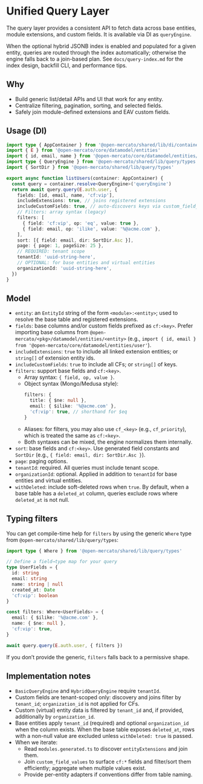 # Unified Query Layer

The query layer provides a consistent API to fetch data across base entities, module extensions, and custom fields. It is available via DI as `queryEngine`.

When the optional hybrid JSONB index is enabled and populated for a given entity, queries are routed through the index automatically; otherwise the engine falls back to a join-based plan. See `docs/query-index.md` for the index design, backfill CLI, and performance tips.

## Why
- Build generic list/detail APIs and UI that work for any entity.
- Centralize filtering, pagination, sorting, and selected fields.
- Safely join module-defined extensions and EAV custom fields.

## Usage (DI)

```ts
import type { AppContainer } from '@open-mercato/shared/lib/di/container'
import { E } from '@open-mercato/core/datamodel/entities'
import { id, email, name } from '@open-mercato/core/datamodel/entities/user'
import type { QueryEngine } from '@open-mercato/shared/lib/query/types'
import { SortDir } from '@open-mercato/shared/lib/query/types'

export async function listUsers(container: AppContainer) {
  const query = container.resolve<QueryEngine>('queryEngine')
  return await query.query(E.auth.user, {
    fields: [id, email, name, 'cf:vip'],
    includeExtensions: true, // joins registered extensions
    includeCustomFields: true, // auto-discovers keys via custom_field_defs (tenant-scoped only)
    // Filters: array syntax (legacy)
    filters: [
      { field: 'cf:vip', op: 'eq', value: true },
      { field: email, op: 'ilike', value: '%@acme.com' },
    ],
    sort: [{ field: email, dir: SortDir.Asc }],
    page: { page: 1, pageSize: 25 },
    // REQUIRED: tenant scope
    tenantId: 'uuid-string-here',
    // OPTIONAL: for base entities and virtual entities
    organizationId: 'uuid-string-here',
  })
}
```

## Model
- `entity`: an `EntityId` string of the form `<module>:<entity>`; used to resolve the base table and registered extensions.
- `fields`: base columns and/or custom fields prefixed as `cf:<key>`. Prefer importing base columns from `@open-mercato/<pkg>/datamodel/entities/<entity>` (e.g., `import { id, email } from '@open-mercato/core/datamodel/entities/user'`).
- `includeExtensions`: `true` to include all linked extension entities; or `string[]` of extension entity ids.
- `includeCustomFields`: `true` to include all CFs; or `string[]` of keys.
- `filters`: support base fields and `cf:<key>`.
  - Array syntax: `{ field, op, value }`.
  - Object syntax (Mongo/Medusa style):
    ```ts
    filters: {
      title: { $ne: null },
      email: { $ilike: '%@acme.com' },
      'cf:vip': true, // shorthand for $eq
    }
    ```
  - Aliases: for filters, you may also use `cf_<key>` (e.g., `cf_priority`), which is treated the same as `cf:<key>`.
  - Both syntaxes can be mixed, the engine normalizes them internally.
- `sort`: base fields and `cf:<key>`. Use generated field constants and `SortDir` (e.g., `{ field: email, dir: SortDir.Asc }`).
- `page`: paging options.
- `tenantId`: required. All queries must include tenant scope.
- `organizationId`: optional. Applied in addition to `tenantId` for base entities and virtual entities.
- `withDeleted`: include soft-deleted rows when `true`. By default, when a base table has a `deleted_at` column, queries exclude rows where `deleted_at` is not null.

## Typing filters

You can get compile-time help for `filters` by using the generic `Where` type from `@open-mercato/shared/lib/query/types`:

```ts
import type { Where } from '@open-mercato/shared/lib/query/types'

// Define a field→type map for your query
type UserFields = {
  id: string
  email: string
  name: string | null
  created_at: Date
  'cf:vip': boolean
}

const filters: Where<UserFields> = {
  email: { $ilike: '%@acme.com' },
  name: { $ne: null },
  'cf:vip': true,
}

await query.query(E.auth.user, { filters })
```

If you don’t provide the generic, `filters` falls back to a permissive shape.

## Implementation notes
- `BasicQueryEngine` and `HybridQueryEngine` require `tenantId`.
- Custom fields are tenant-scoped only: discovery and joins filter by `tenant_id`; `organization_id` is not applied for CFs.
- Custom (virtual) entity data is filtered by `tenant_id` and, if provided, additionally by `organization_id`.
- Base entities apply `tenant_id` (required) and optional `organization_id` when the column exists. When the base table exposes `deleted_at`, rows with a non-null value are excluded unless `withDeleted: true` is passed.
- When we iterate:
  - Read `modules.generated.ts` to discover `entityExtensions` and join them.
  - Join `custom_field_values` to surface `cf:*` fields and filter/sort them efficiently; aggregate when multiple values exist.
  - Provide per-entity adapters if conventions differ from table naming.
